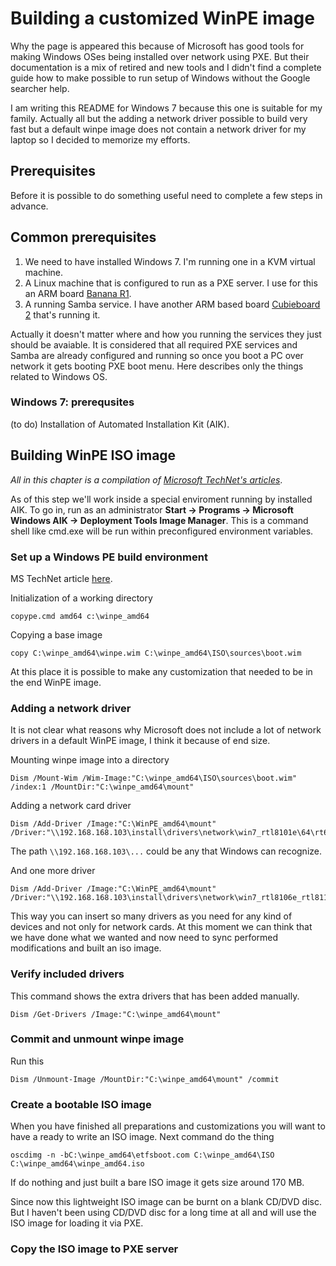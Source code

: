 # Building a customized WinPE image

Why the page is appeared this because of Microsoft has good tools for making Windows OSes being installed over network using PXE. But their documentation is a mix of retired and new tools and I didn't find a complete guide how to make possible to run setup of Windows without the Google searcher help.

I am writing this README for Windows 7 because this one is suitable for my family. Actually all but the adding a network driver possible to build very fast but a default winpe image does not contain a network driver for my laptop so I decided to memorize my efforts.


## Prerequisites

Before it is possible to do something useful need to complete a few steps in advance.


## Common prerequisites

1. We need to have installed Windows 7. I'm running one in a KVM virtual machine.
2. A Linux machine that is configured to run as a PXE server. I use for this an ARM board [Banana R1](http://www.banana-pi.org/r1.html).
3. A running Samba service. I have another ARM based board [Cubieboard 2](http://cubieboard.org/) that's running it.

Actually it doesn't matter where and how you running the services they just should be avaiable. It is considered that all required PXE services and Samba are already configured and running so once you boot a PC over network it gets booting PXE boot menu. Here describes only the things related to Windows OS.


### Windows 7: prerequsites

(to do) Installation of Automated Installation Kit (AIK).


## Building WinPE ISO image

*All in this chapter is a compilation of [Microsoft TechNet's articles](https://TechNet.microsoft.com/en-us/library/dd799281(v=ws.10).aspx)*.

As of this step we'll work inside a special enviroment running by installed AIK. To go in, run as an administrator **Start -> Programs -> Microsoft Windows AIK -> Deployment Tools Image Manager**. This is a command shell like cmd.exe will be run within preconfigured environment variables.

### Set up a Windows PE build environment

MS TechNet article [here](https://TechNet.microsoft.com/en-us/library/dd799303(v=ws.10).aspx).


Initialization of a working directory

	copype.cmd amd64 c:\winpe_amd64

Copying a base image

	copy C:\winpe_amd64\winpe.wim C:\winpe_amd64\ISO\sources\boot.wim

At this place it is possible to make any customization that needed to be in the end WinPE image.


### Adding a network driver

It is not clear what reasons why Microsoft does not include a lot of network drivers in a default WinPE image, I think it because of end size.


Mounting winpe image into a directory

	Dism /Mount-Wim /Wim-Image:"C:\winpe_amd64\ISO\sources\boot.wim" /index:1 /MountDir:"C:\winpe_amd64\mount"

Adding a network card driver 
	
	Dism /Add-Driver /Image:"C:\WinPE_amd64\mount" /Driver:"\\192.168.168.103\install\drivers\network\win7_rtl8101e\64\rt64win7.inf"

The path `\\192.168.168.103\...` could be any that Windows can recognize.

And one more driver

	Dism /Add-Driver /Image:"C:\WinPE_amd64\mount" /Driver:"\\192.168.168.103\install\drivers\network\win7_rtl8106e_rtl8111g\64\rt64win7.inf"

This way you can insert so many drivers as you need for any kind of devices and not only for network cards. At this moment we can think that we have done what we wanted and now need to sync performed modifications and built an iso image.


### Verify included drivers

This command shows the extra drivers that has been added manually.

	Dism /Get-Drivers /Image:"C:\winpe_amd64\mount"


### Commit and unmount winpe image

Run this

	Dism /Unmount-Image /MountDir:"C:\winpe_amd64\mount" /commit


### Create a bootable ISO image

When you have finished all preparations and customizations you will want to have a ready to write an ISO image. Next command do the thing

	oscdimg -n -bC:\winpe_amd64\etfsboot.com C:\winpe_amd64\ISO C:\winpe_amd64\winpe_amd64.iso

If do nothing and just built a bare ISO image it gets size around 170 MB.

Since now this lightweight ISO image can be burnt on a blank CD/DVD disc. But I haven't been using CD/DVD disc for a long time at all and will use the ISO image for loading it via PXE.


### Copy the ISO image to PXE server


